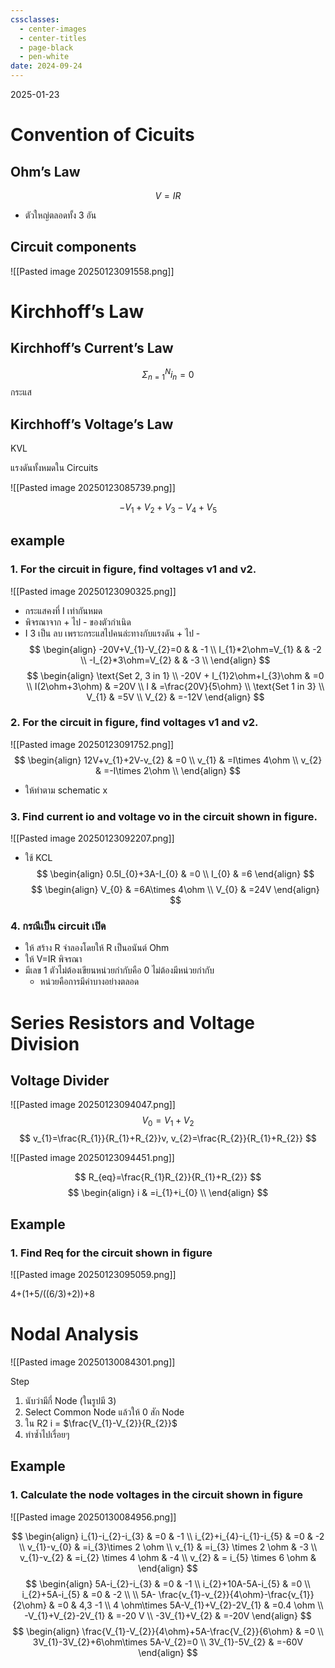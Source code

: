 ```yaml
---
cssclasses:
  - center-images
  - center-titles
  - page-black
  - pen-white
date: 2024-09-24
---
```

2025-01-23

# Convention of Cicuits

## Ohm’s Law
$$
V=IR
$$
- ตัวใหญ่ตลอดทั้ง 3 อัน

## Circuit components

![[Pasted image 20250123091558.png]]

# Kirchhoff’s Law

## Kirchhoff’s Current’s Law

$$
\Sigma^N_{n=1}i_{n}=0
$$
กระแส

## Kirchhoff’s Voltage’s Law
KVL

แรงดันทั้งหมดใน Circuits

![[Pasted image 20250123085739.png]]

$$
-V_{1}+V_{2}+V_{3}-V_{4}+V_{5}
$$

## example

### 1. For the circuit in figure, find voltages v1 and v2.
![[Pasted image 20250123090325.png]]
- กระแสคงที่ I เท่ากันหมด
- พิจรณาจาก + ไป - ของตัวกำเนิด
- I 3 เป็น ลบ เพราะกระแสไปคนล่ะทางกับแรงดัน + ไป -
$$
\begin{align}
-20V+V_{1}-V_{2}=0  & & -1 \\
I_{1}*2\ohm=V_{1}  &  & -2 \\
-I_{2}*3\ohm=V_{2} &  & -3 \\
\end{align}
$$
$$
\begin{align}
 \text{Set 2, 3 in 1} \\
 -20V + I_{1}2\ohm+I_{3}\ohm & =0 \\
 I(2\ohm+3\ohm) & =20V \\
 I & =\frac{20V}{5\ohm} \\
\text{Set 1 in 3} \\
V_{1} & =5V \\
V_{2} & =-12V
\end{align}
$$

### 2. For the circuit in figure, find voltages v1 and v2.
![[Pasted image 20250123091752.png]]
$$
\begin{align}
12V+v_{1}+2V-v_{2} & =0 \\
v_{1} & =I\times 4\ohm \\
v_{2} & =-I\times 2\ohm \\
\end{align}
$$

- ให้ทำตาม schematic x

### 3. Find current io and voltage vo in the circuit shown in figure.
![[Pasted image 20250123092207.png]]

- ใช้ KCL
$$
\begin{align}
0.5I_{0}+3A-I_{0} & =0 \\
I_{0} & =6
\end{align}
$$
$$
\begin{align}
V_{0} & =6A\times 4\ohm \\
V_{0} & =24V
\end{align}
$$

### 4. กรณีเป็น circuit เปิด
- ให้ สร้าง R จำลองโดยให้ R เป็นอนันต์ Ohm
- ให้ V=IR พิจรณา
- มีเลข 1 ตัวไม่ต้องเขียนหน่วยกำกับคือ 0 ไม่ต้องมีหน่วยกำกับ
	- หน่วยคือการมีค่าบางอย่างตลอด
# Series Resistors and Voltage Division

## Voltage Divider

![[Pasted image 20250123094047.png]]
$$
V_{0}=V_{1}+V_{2}
$$
$$
v_{1}=\frac{R_{1}}{R_{1}+R_{2}}v, v_{2}=\frac{R_{2}}{R_{1}+R_{2}}
$$

![[Pasted image 20250123094451.png]]

$$
R_{eq}=\frac{R_{1}R_{2}}{R_{1}+R_{2}}
$$
$$
\begin{align}
i & =i_{1}+i_{0} \\
\end{align}
$$
## Example

### 1. Find Req for the circuit shown in figure
![[Pasted image 20250123095059.png]]

4+(1+5/((6/3)+2))+8

# Nodal Analysis

![[Pasted image 20250130084301.png]]

Step
1. นับว่ามีกี่ Node (ในรูปมี 3)
2. Select Common Node แล้วให้ 0 สัก Node
3. ใน R2 i = $\frac{V_{1}-V_{2}}{R_{2}}$
4. ทำซ้ำไปเรื่อยๆ

## Example

### 1. Calculate the node voltages in the circuit shown in figure

![[Pasted image 20250130084956.png]]

$$
\begin{align}
i_{1}-i_{2}-i_{3} & =0  & -1 \\
i_{2}+i_{4}-i_{1}-i_{5} & =0  & -2 \\
v_{1}-v_{0} & =i_{3}\times 2 \ohm \\
v_{1} & =i_{3} \times 2 \ohm  & -3 \\
v_{1}-v_{2} & =i_{2} \times 4 \ohm  & -4 \\
v_{2} & = i_{5} \times 6 \ohm  &
\end{align}
$$
$$
\begin{align}
5A-i_{2}-i_{3} & =0 & -1 \\
i_{2}+10A-5A-i_{5} & =0  \\
i_{2}+5A-i_{5} & =0 & -2 \\
 \\
5A- \frac{v_{1}-v_{2}}{4\ohm}-\frac{v_{1}}{2\ohm} & =0 & 4,3 -1 \\
4 \ohm\times 5A-V_{1}+V_{2}-2V_{1} & =0.4 \ohm \\
-V_{1}+V_{2}-2V_{1} & =-20 V \\
-3V_{1}+V_{2} & =-20V
\end{align}
$$
$$
\begin{align}
\frac{V_{1}-V_{2}}{4\ohm}+5A-\frac{V_{2}}{6\ohm} & =0 \\
3V_{1}-3V_{2}+6\ohm\times 5A-V_{2}=0 \\
3V_{1}-5V_{2} & =-60V
\end{align}
$$


